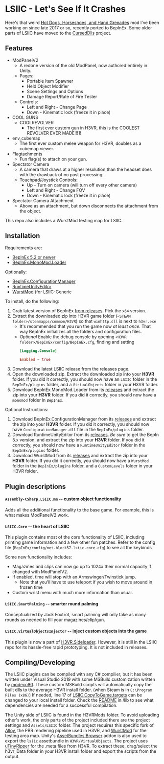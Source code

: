# LSIIC - Let's See If It Crashes

Here's that weird [Hot Dogs, Horseshoes, and Hand Grenades](http://h3vr.com) mod I've been working on since late 2017 or so, recently ported to BepInEx. Some older parts of LSIIC have moved to the [CursedDlls](https://github.com/drummerdude2003/CursedDlls.BepinEx/) project.

## Features

- ModPanelV2
	- A redone version of the old ModPanel, now authored entirely in Unity.
	- Pages:
		- Portable Item Spawner
		- Held Object Modifier
		- Scene Settings and Options
		- Damage Report/Rate of Fire Tester
	- Controls:
		- Left and Right - Change Page
		- Down - Kinematic lock (freeze it in place)
- COOL GUNS
	- COOLREVOLVER
		- The first ever custom gun in H3VR, this is the COOLEST REVOLVER EVER MADE!!!1!
- env_cubemap
	- The first ever custom melee weapon for H3VR, doubles as a cubemap viewer.
- Flagtachments
	- Fun flag(s) to attach on your gun.
- Spectator Camera
	- A camera that draws at a higher resolution than the headset does with the drawback of no post processing.
	- Touchpad/Joystick Controls:
		- Up - Turn on camera (will turn off every other camera)
		- Left and Right - Change FOV
		- Down - Kinematic lock (freeze it in place)
- Spectator Camera Attachment
	- Above as an attachment, but down disconnects the attachment from the object.

This repo also includes a WurstMod testing map for LSIIC.

## Installation

Requirements are:

* [BepInEx 5.2 or newer](https://github.com/BepInEx/BepInEx)
* [BepInEx.MonoMod.Loader](https://github.com/BepInEx/BepInEx.MonoMod.Loader)

Optionally:

* [BepInEx.ConfigurationManager](https://github.com/BepInEx/BepInEx.ConfigurationManager)
* [RuntimeUnityEditor](https://github.com/ManlyMarco/RuntimeUnityEditor)
* [WurstMod](https://github.com/Nolenz/WurstMod) (for LSIIC-Generic

To install, do the following:

1. Grab latest version of BepInEx [from releases](https://github.com/BepInEx/BepInEx/releases). Pick the `x64` version.
2. Extract the downloaded zip into H3VR game folder (`<STEAM folder>/steamapps/common/H3VR`) so that `winhttp.dll` is next to `h3vr.exe`
      * It's recommended that you run the game now *at least once*. That way BepInEx initializes all the folders and configuration files.
      * *Optional* Enable the debug console by opening `<H3VR folder>/BepInEx/config/BepInEx.cfg`, finding and setting
		```toml
		[Logging.Console]

		Enabled = true
		```
3. Download the latest LSIIC release from the releases page.
4. Open the downloaded zip. Extract the downloaded zip into your **H3VR** folder. If you did it correctly, you should now have an `LSIIC` folder in the `BepInEx/plugins` folder, and a `VirtualObjects` folder in your H3VR folder.
5. Download BepInEx.MonoMod.Loader from its [releases](https://github.com/BepInEx/BepInEx.MonoMod.Loader/releases) and extract the zip into your **H3VR** folder. If you did it correctly, you should now have a `monomod` folder in `BepInEx`.

Optional Instructions:

1. Download BepInEx.ConfigurationManager from its [releases](https://github.com/BepInEx/BepInEx.ConfigurationManager/releases) and extract the zip into your **H3VR** folder. If you did it correctly, you should now have `ConfigurationManager.dll` file in the `BepInEx/plugins` folder.
2. Download RuntimeUnityEditor from its [releases](https://github.com/ManlyMarco/RuntimeUnityEditor/releases). *Be sure* to get the BepIn 5.x version, and extract the zip into your **H3VR** folder. If you did it correctly, you should now have a `RuntimeUnityEditor` folder in the `BepInEx/plugins` folder.
3. Download WurstMod from its [releases](https://github.com/Nolenz/WurstMod/releases) and extract the zip into your **H3VR** folder. If you did it correctly, you should now have a `WurstMod` folder in the `BepInEx/plugins` folder, and a `CustomLevels` folder in your H3VR folder.

## Plugin descriptions

#### `Assembly-CSharp.LSIIC.mm` -- custom object functionality

Adds all the additional functionality to the base game. For example, this is what makes ModPanelV2 work.

#### `LSIIC.Core` -- the heart of LSIIC

This plugin contains most of the core functionality of LSIIC, including printing game information and a few other fun patches. Refer to the config file (`BepInEx/config/net.block57.lsiic.core.cfg`) to see all the keybinds

Some new functionality includes:
- Magazines and clips can now go up to 1024x their normal capacity if changed with ModPanelV2.
- If enabled, time will stop with an Armswinger/Twinstick jump.
	- Note that you'll have to use teleport if you wish to move around in frozen time
- Custom wrist menu with much more information than usual.

#### `LSIIC.SmartPalming` -- smarter round palming

Conceptualized by Jack Foxtrot, smart palming will only take as many rounds as needed to fill your magazines/clip/gun. 

#### `LSIIC.VirtualObjectsInjector` -- inject custom objects into the game

This plugin is now a part of [H3VR.Sideloader](https://github.com/denikson/H3VR.Sideloader/). However, it is still in the LSIIC repo for its hassle-free rapid prototyping. It is not included in releases.

## Compiling/Developing

The LSIIC plugins can be compiled with any C# compilier, but it has been written under Visual Studio 2019 with some MSBuild customization written by [modeco80](https://github.com/modeco80). These custom MSBuild scripts will automatically copy the built dlls to the average H3VR install folder. (when Steam is in `C:\Program Files (x86)`) If needed, line 17 of [LSIIC.CopyToGame.targets](LSIIC/LSIIC.CopyToGame.targets) can be changed to your local install folder. Check the [README](lib/README.md) in /lib to see what dependencies are needed for a successful compilation.

The Unity side of LSIIC is found in the H3VRMods folder. To avoid uploading other's work, the only parts of the project included there are the project settings and `Assets/LSIIC` folder. The project requires this specific fork of [Alloy](https://github.com/Josh015/Alloy/tree/unity-5-6/), the PBR rendering pipeline used in H3VR, and [WurstMod](https://github.com/Nolenz/WurstMod) for the testing area map. Unity's [AssetBundles Browser](https://github.com/Unity-Technologies/AssetBundles-Browser) addon is also used to export the `lsiic` assetbundle in `H3VR/VirtualObjects`. The project uses [uTinyRipper](https://github.com/mafaca/UtinyRipper) for the .meta files from H3VR. To extract these, drag/select the h3vr_Data folder in your H3VR install folder and export the scripts from the output.